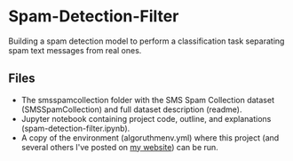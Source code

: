 # Spam-Detection-Filter

Building a spam detection model to perform a classification task separating spam text messages from real ones.

Files
-----

* The smsspamcollection folder with the SMS Spam Collection dataset (SMSSpamCollection) and full dataset description (readme).
* Jupyter notebook containing project code, outline, and explanations (spam-detection-filter.ipynb).
* A copy of the environment (algoruthmenv.yml) where this project (and several others I've posted on [my website](https://algoruthm.dev/)) can be run.
